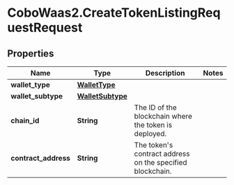 # CoboWaas2.CreateTokenListingRequestRequest

## Properties

Name | Type | Description | Notes
------------ | ------------- | ------------- | -------------
**wallet_type** | [**WalletType**](WalletType.md) |  | 
**wallet_subtype** | [**WalletSubtype**](WalletSubtype.md) |  | 
**chain_id** | **String** | The ID of the blockchain where the token is deployed. | 
**contract_address** | **String** | The token&#39;s contract address on the specified blockchain. | 


